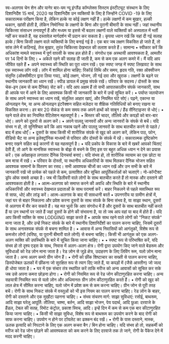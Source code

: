 स्व-अलगाव चेन शेन और यानेर बार-यम न्यू इंग्लैंड कॉम्प्लेक्स सिस्टम इंस्टीट्यूट संस्थान के लिए दिशानिर्देश 15 मार्च, 2020 यह दिशानिर्देश उन व्यक्तियों के लिए है जिन्होंने COVID -19 के लिए सकारात्मक परीक्षण किया है, लेकिन हल्के या कोई लक्षण नहीं हैं। हल्के लक्षणों में कम बुखार, हल्की थकान, खांसी होती है, लेकिन निमोनिया के लक्षणों के बिना और पुरानी बीमारी के साथ नहीं। जहां स्थानीय चिकित्सा संसाधन तनावपूर्ण हैं और मध्यम या इससे भी बदतर लक्षणों वाले व्यक्तियों को अस्पताल में भर्ती नहीं कर सकते हैं, यह दस्तावेज़ मार्गदर्शन भी प्रदान कर सकता है।
कृपया ध्यान रखें कि यहां दी गई सलाह हल्के / बिना किसी लक्षण वाले व्यक्तियों के लिए बनाई गई है। एक बार जब लक्षण विकसित हो जाते हैं, तो सांस लेने में कठिनाई, तेज बुखार, तुरंत चिकित्सा देखभाल की तलाश करते हैं। सामान्य • स्वीकार करें कि अधिकांश मामले स्वास्थ्य में पूर्ण वापसी के साथ हल होते हैं। संगरोध एक अस्थायी आवश्यकता है, आमतौर पर 14 दिनों के लिए। • अकेले रहने की सलाह दी जाती है, कम से कम एक अलग कमरे में। मैं
यदि आप जीवित रहते हैं • अपने स्वास्थ्य की स्थिति का पूरा ध्यान रखें। एक स्पष्ट जगह में स्पष्ट लिखावट के साथ एक स्वास्थ्य लॉग रखें। लॉग में शामिल होना चाहिए: रिकॉर्ड तिथि और समय, हृदय गति, रक्त ऑक्सीजन संतृप्ति (ऑक्सीमीटर द्वारा लिया गया), कोई लक्षण, भोजन, ली गई दवा और खुराक।
लक्षणों के बढ़ने पर स्थानीय जानकारी का ध्यान रखें। स्पीड डायल में प्रमुख संपर्क रखें। परिवार के सदस्य / दोस्तों के साथ चेक-इन (कम से कम दैनिक) सेट करें। यदि आप अक्षम हैं तो सभी आपातकालीन संपर्क जानकारी, साथ ही आपके घर में आने के लिए आवश्यक किसी भी जानकारी के बारे में उन्हें सूचित करें। • पर्याप्त जलयोजन के साथ अपने स्वास्थ्य का ध्यान रखें, संतुलित आहार खाएं, और नियमित घंटे सोएं। पढ़ने, एकान्त या ऑनलाइन गेम, या अन्य ऑनलाइन इंटरैक्शन सहित मज़ेदार या शैक्षिक गतिविधियों को बनाए रखना या विकसित करना।
हर बार 20 सेकंड से कम समय तक अपने हाथों को साबुन / हैंड सैनिटाइजर से धोएं। • रहने वाले क्षेत्र का नियमित वेंटिलेशन महत्वपूर्ण है। • बिस्तर की चादर, तौलिये और कपड़ों को बार-बार धोएं। अपने को दूसरों से अलग करें। • अपने पालतू जानवरों और अन्य जानवरों के संपर्क से बचें। यदि संभव न हो, तो सुनिश्चित करें कि आप नकाब पहनें और पालतू जानवरों के साथ बातचीत करने से पहले / बाद में हाथ धोएँ। • दूसरों के साथ किसी भी शारीरिक संपर्क से खुद को अलग करें, लेकिन पाठ, फोन, वीडियो चैट या अन्य इलेक्ट्रॉनिक माध्यमों से परिवार और दोस्तों के संपर्क में रहें। सकारात्मक दृष्टिकोण बनाए रखने सहित कई कारणों से यह महत्वपूर्ण है। • यदि प्रकोप के विकास के बारे में खबरें आपको चिंताएं देती हैं, तो आगे के मानसिक स्वास्थ्य के बोझ से बचने के लिए इस पर बहुत अधिक ध्यान न देने का प्रयास करें।
एक अपेक्षाकृत लगातार दैनिक दिनचर्या बनाएं। यदि संभव हो, तो शारीरिक व्यायाम का एक छोटा या कम मात्रा में रखें। • परिवार के दोस्तों, या स्थानीय अधिकारियों के साथ मिलकर दैनिक भोजन सहित आवश्यक सामानों के वितरण का रसद। सभी आवश्यक चीजों का ध्यान रखें और उन सभी के बारे में जानकारी रखें जो प्रत्येक को पहले से कम, प्रत्याशित और सूचित आपूर्तिकर्ताओं को चलाएंगे। नो-कॉन्टैक्ट ड्रॉप ऑफ सबसे अच्छा है। जब भी डिलीवरी वाले लोगों के साथ बातचीत करते हैं तो मास्क और दस्ताने की आवश्यकता होती है। • आत्म-अलगाव को समाप्त करने की अवधि और स्थिति के बारे में स्थानीय अधिकारियों और स्वास्थ्य देखभाल प्रदाताओं के साथ परामर्श करें। बाहर निकलने से पहले व्यवस्थित रूप से साफ, धोएं और लांड्र करें। आत्म-अलगाव के बाद भी सावधानी बरतें
• उपनगरीय या ग्रामीण क्षेत्रों में, जहां घर से बाहर निकलना और प्रवेश करना दूसरों के साथ संपर्क के बिना संभव है, या साझा स्थान, दूसरों से अलगाव में सैर कर सकते हैं। यह मत भूलो कि आप संगरोध में हैं और दूसरों के साथ बातचीत नहीं करते हैं या उन स्थानों पर जाते हैं जहां दूसरों के होने की संभावना है, या तो जब आप वहां या बाद में होते हैं। यदि आप किसी व्यक्ति के साथ LODGING साझा करते हैं • आपके साथ रहने वाले लोगों को "निकट संपर्क" माना जाता है, और उन्हें निकट संपर्क के बारे में स्थानीय दिशानिर्देशों का पालन करना चाहिए, जिसमें दूसरों के साथ अनावश्यक संपर्क से बचना शामिल है। • आवास में अन्य निवासियों को आगंतुकों, विशेष रूप से कमजोर लोगों (वरिष्ठ, या पुरानी बीमारी वाले लोगों) से बचना चाहिए। किसी भी आगंतुक को एक अलग-अलग व्यक्ति की उपस्थिति के बारे में सूचित किया जाना चाहिए। •
• स्पष्ट रूप से परिभाषित करें, यदि संभव हो तो दृश्य एड्स के साथ, निवास में अलग-अलग क्षेत्र। रोगी द्वारा उपयोग किए जाने वाले बेडरूम और सुविधाओं को रेड ज़ोन माना जाता है। रेड ज़ोन से जुड़े क्षेत्र, उदाहरण के लिए लिविंग रूम, यलो ज़ोन माना जाता है। अन्य अलग कमरे ग्रीन जोन हैं। • रोगी को छींक शिष्टाचार का सख्ती से पालन करना चाहिए, डिस्पोजेबल ऊतकों में छींकना जो सुरक्षित रूप से त्याग दिए जाते हैं, या कपड़ों में (जैसे आस्तीन) जो जल्द ही धोया जाता है। • घर में एक संचार तंत्र स्थापित करें ताकि मरीज को अन्य आवासों को सूचित कर सके जब उसे अपना कमरा छोड़ना होगा। • रोगी को नियमित रूप से रेड जोन कीटाणुरहित करना चाहिए। अन्य सहयात्री नियमित रूप से यलो ज़ोन और अधिमानतः ग्रीन ज़ोन कीटाणुरहित करते हैं। • रोगी को खुद को लाल क्षेत्र में सीमित करना चाहिए, यलो जोन में प्रवेश कम से कम करना चाहिए। ग्रीन जोन से पूरी तरह बचें। रोगी के साथ निकट संपर्क में वस्तुओं को भी इस नियम का पालन करना चाहिए। रेड ज़ोन के बाहर, रोगी को दस्ताने और एक मुखौटा पहनना चाहिए।
• संभव संचरण मार्ग: साझा सुविधाएं: रसोई, बाथरूम, आदि साझा घरेलू आपूर्ति: तौलिया, चश्मा, बर्तन, आदि साझा भोजन, पेय पदार्थ, आदि छुआ: दरवाजे के हैंडल, टेबल की सतह, रिमोट कंट्रोल, प्रकाश स्विच, आदि। इन्हें दिन में कम से कम एक बार कीटाणुरहित किया जाना चाहिए। • किसी भी साझा सुविधा, विशेष रूप से बाथरूम का उपयोग करने के बाद रोगी को साफ करना चाहिए। उपयोग न होने पर टॉयलेट का ढक्कन बंद रखें। • रोगी के पास दस्ताने, मास्क, ऊतक इत्यादि को निपटाने के लिए एक अलग कचरा बैग / बिन होना चाहिए। यदि संभव हो तो, सहकर्मी को मरीज को रेड जोन छोड़ने की आवश्यकता को कम करने के लिए दरवाजे तक ले जाने, रोगी के पैकेज देने में मदद करनी चाहिए।
